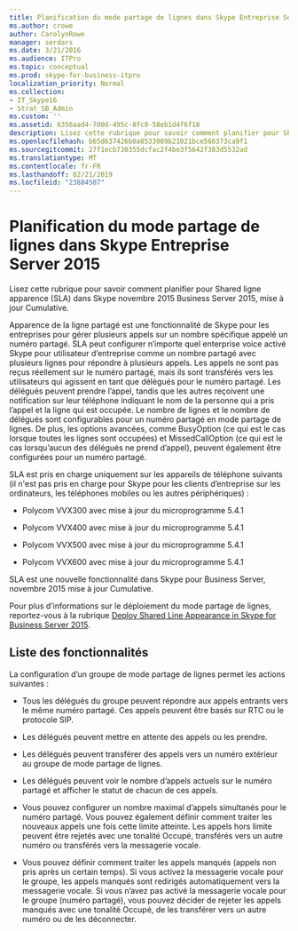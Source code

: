 ```yaml
---
title: Planification du mode partage de lignes dans Skype Entreprise Server 2015
ms.author: crowe
author: CarolynRowe
manager: serdars
ms.date: 3/21/2016
ms.audience: ITPro
ms.topic: conceptual
ms.prod: skype-for-business-itpro
localization_priority: Normal
ms.collection:
- IT_Skype16
- Strat_SB_Admin
ms.custom: ''
ms.assetid: 6356aad4-700d-495c-8fc8-58eb1d4f6f18
description: Lisez cette rubrique pour savoir comment planifier pour Shared ligne apparence (SLA) dans Skype novembre 2015 Business Server 2015, mise à jour Cumulative.
ms.openlocfilehash: b65d637426b0a8533089b21021bce566373ca9f1
ms.sourcegitcommit: 27f1ecb730355dcfac2f4be3f5642f383d5532ad
ms.translationtype: MT
ms.contentlocale: fr-FR
ms.lasthandoff: 02/21/2019
ms.locfileid: "23884507"
---
```

# <a name="plan-for-shared-line-appearance-in-skype-for-business-server-2015"></a>Planification du mode partage de lignes dans Skype Entreprise Server 2015
 
Lisez cette rubrique pour savoir comment planifier pour Shared ligne apparence (SLA) dans Skype novembre 2015 Business Server 2015, mise à jour Cumulative. 
  
Apparence de la ligne partagé est une fonctionnalité de Skype pour les entreprises pour gérer plusieurs appels sur un nombre spécifique appelé un numéro partagé. SLA peut configurer n’importe quel enterprise voice activé Skype pour utilisateur d’entreprise comme un nombre partagé avec plusieurs lignes pour répondre à plusieurs appels. Les appels ne sont pas reçus réellement sur le numéro partagé, mais ils sont transférés vers les utilisateurs qui agissent en tant que délégués pour le numéro partagé. Les délégués peuvent prendre l’appel, tandis que les autres reçoivent une notification sur leur téléphone indiquant le nom de la personne qui a pris l’appel et la ligne qui est occupée. Le nombre de lignes et le nombre de délégués sont configurables pour un numéro partagé en mode partage de lignes. De plus, les options avancées, comme BusyOption (ce qui est le cas lorsque toutes les lignes sont occupées) et MissedCallOption (ce qui est le cas lorsqu’aucun des délégués ne prend d’appel), peuvent également être configurées pour un numéro partagé.
  
SLA est pris en charge uniquement sur les appareils de téléphone suivants (il n'est pas pris en charge pour Skype pour les clients d’entreprise sur les ordinateurs, les téléphones mobiles ou les autres périphériques) : 
  
- Polycom VVX300 avec mise à jour du microprogramme 5.4.1
    
- Polycom VVX400 avec mise à jour du microprogramme 5.4.1
    
- Polycom VVX500 avec mise à jour du microprogramme 5.4.1
    
- Polycom VVX600 avec mise à jour du microprogramme 5.4.1
    
SLA est une nouvelle fonctionnalité dans Skype pour Business Server, novembre 2015 mise à jour Cumulative. 
  
Pour plus d’informations sur le déploiement du mode partage de lignes, reportez-vous à la rubrique [Deploy Shared Line Appearance in Skype for Business Server 2015](../../deploy/deploy-enterprise-voice/deploy-shared-line-appearance.md).
  
## <a name="feature-list"></a>Liste des fonctionnalités

La configuration d’un groupe de mode partage de lignes permet les actions suivantes :
  
- Tous les délégués du groupe peuvent répondre aux appels entrants vers le même numéro partagé. Ces appels peuvent être basés sur RTC ou le protocole SIP.
    
- Les délégués peuvent mettre en attente des appels ou les prendre.
    
- Les délégués peuvent transférer des appels vers un numéro extérieur au groupe de mode partage de lignes.
    
- Les délégués peuvent voir le nombre d’appels actuels sur le numéro partagé et afficher le statut de chacun de ces appels.
    
- Vous pouvez configurer un nombre maximal d’appels simultanés pour le numéro partagé. Vous pouvez également définir comment traiter les nouveaux appels une fois cette limite atteinte. Les appels hors limite peuvent être rejetés avec une tonalité Occupé, transférés vers un autre numéro ou transférés vers la messagerie vocale.
    
- Vous pouvez définir comment traiter les appels manqués (appels non pris après un certain temps). Si vous activez la messagerie vocale pour le groupe, les appels manqués sont redirigés automatiquement vers la messagerie vocale. Si vous n’avez pas activé la messagerie vocale pour le groupe (numéro partagé), vous pouvez décider de rejeter les appels manqués avec une tonalité Occupé, de les transférer vers un autre numéro ou de les déconnecter.
    

